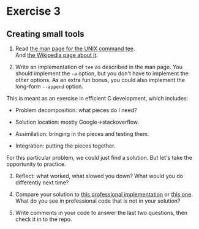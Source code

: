 # Exercise 3
## Creating small tools


1) Read [the man page for the UNIX command tee](http://man7.org/linux/man-pages/man1/tee.1.html).  
And [the Wikipedia page about it](http://en.wikipedia.org/wiki/Tee_(command)).

2) Write an implementation of `tee` as described in the man page.  You should implement the `-a` option, but you don't have to implement the other options.  As an extra fun bonus, you could also implement the long-form `--append` option.

This is meant as an exercise in efficient C development, which includes:

* Problem decomposition: what pieces do I need?

* Solution location: mostly Google->stackoverflow.

* Assimilation: bringing in the pieces and testing them.

* Integration: putting the pieces together. 

For this particular problem, we could just find a solution.  But let's take the opportunity to practice.

3) Reflect: what worked, what slowed you down?  What would you do differently next time?

4) Compare your solution to [this professional implementation](https://opensource.apple.com/source/shell_cmds/shell_cmds-170/tee/tee.c) or [this one](http://git.savannah.gnu.org/gitweb/?p=coreutils.git;a=blob;f=src/tee.c;h=5f04bfc86243911be2fb22c7c28447ae6fb0f993;hb=75aababed45d0120d44baa76c5107d0ceb71fc59).  What do you see in professional code that is not in your solution?

5) Write comments in your code to answer the last two questions, then check it in to the repo.
